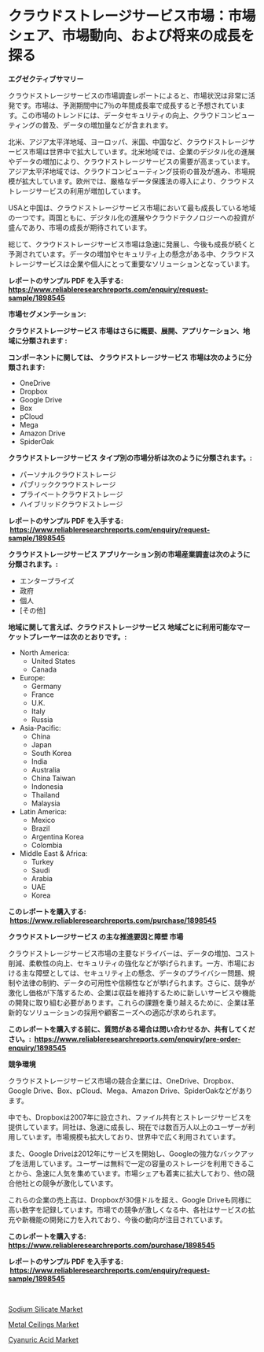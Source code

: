 <p><h1>クラウドストレージサービス市場：市場シェア、市場動向、および将来の成長を探る</h1></p><p><strong>エグゼクティブサマリー</strong></p>
<p><p>クラウドストレージサービスの市場調査レポートによると、市場状況は非常に活発です。市場は、予測期間中に7％の年間成長率で成長すると予想されています。この市場のトレンドには、データセキュリティの向上、クラウドコンピューティングの普及、データの増加量などが含まれます。</p><p>北米、アジア太平洋地域、ヨーロッパ、米国、中国など、クラウドストレージサービス市場は世界中で拡大しています。北米地域では、企業のデジタル化の進展やデータの増加により、クラウドストレージサービスの需要が高まっています。アジア太平洋地域では、クラウドコンピューティング技術の普及が進み、市場規模が拡大しています。欧州では、厳格なデータ保護法の導入により、クラウドストレージサービスの利用が増加しています。</p><p>USAと中国は、クラウドストレージサービス市場において最も成長している地域の一つです。両国ともに、デジタル化の進展やクラウドテクノロジーへの投資が盛んであり、市場の成長が期待されています。</p><p>総じて、クラウドストレージサービス市場は急速に発展し、今後も成長が続くと予測されています。データの増加やセキュリティ上の懸念がある中、クラウドストレージサービスは企業や個人にとって重要なソリューションとなっています。</p></p>
<p><strong>レポートのサンプル PDF を入手する: <a href="https://www.reliableresearchreports.com/enquiry/request-sample/1898545">https://www.reliableresearchreports.com/enquiry/request-sample/1898545</a></strong></p>
<p><strong>市場セグメンテーション:</strong></p>
<p><strong> クラウドストレージサービス 市場はさらに概要、展開、アプリケーション、地域に分類されます :</strong></p>
<p><strong>コンポーネントに関しては、 クラウドストレージサービス 市場は次のように分類されます: &nbsp;</strong></p>
<p><ul><li>OneDrive</li><li>Dropbox</li><li>Google Drive</li><li>Box</li><li>pCloud</li><li>Mega</li><li>Amazon Drive</li><li>SpiderOak</li></ul></p>
<p><strong> クラウドストレージサービス タイプ別の市場分析は次のように分類されます。:</strong></p>
<p><ul><li>パーソナルクラウドストレージ</li><li>パブリッククラウドストレージ</li><li>プライベートクラウドストレージ</li><li>ハイブリッドクラウドストレージ</li></ul></p>
<p><strong>レポートのサンプル PDF を入手する: &nbsp;<a href="https://www.reliableresearchreports.com/enquiry/request-sample/1898545">https://www.reliableresearchreports.com/enquiry/request-sample/1898545</a></strong></p>
<p><strong> クラウドストレージサービス アプリケーション別の市場産業調査は次のように分類されます。:</strong></p>
<p><ul><li>エンタープライズ</li><li>政府</li><li>個人</li><li>[その他]</li></ul></p>
<p><strong>地域に関して言えば、クラウドストレージサービス 地域ごとに利用可能なマーケットプレーヤーは次のとおりです。:</strong></p>
<p><ul>
    <li>
        North America:
        <ul>
            <li>United States</li>
            <li>Canada</li>
        </ul>
    </li>
    <li>
        Europe:
        <ul>
            <li>Germany</li>
            <li>France</li>
            <li>U.K.</li>
            <li>Italy</li>
            <li>Russia</li>
        </ul>
    </li>
    <li>
        Asia-Pacific:
        <ul>
            <li>China</li>
            <li>Japan</li>
            <li>South Korea</li>
            <li>India</li>
            <li>Australia</li>
            <li>China Taiwan</li>
            <li>Indonesia</li>
            <li>Thailand</li>
            <li>Malaysia</li>
        </ul>
    </li>
    <li>
        Latin America:
        <ul>
            <li>Mexico</li>
            <li>Brazil</li>
            <li>Argentina Korea</li>
            <li>Colombia</li>
        </ul>
    </li>
    <li>
        Middle East & Africa:
        <ul>
            <li>Turkey</li>
            <li>Saudi</li>
            <li>Arabia</li>
            <li>UAE</li>
            <li>Korea</li>
        </ul>
    </li>
    </ul></p>
<p><strong>このレポートを購入する: &nbsp;<a href="https://www.reliableresearchreports.com/purchase/1898545">https://www.reliableresearchreports.com/purchase/1898545</a></strong></p>
<p><strong>クラウドストレージサービス の主な推進要因と障壁 市場</strong></p>
<p><p>クラウドストレージサービス市場の主要なドライバーは、データの増加、コスト削減、柔軟性の向上、セキュリティの強化などが挙げられます。一方、市場における主な障壁としては、セキュリティ上の懸念、データのプライバシー問題、規制や法律の制約、データの可用性や信頼性などが挙げられます。さらに、競争が激化し価格が下落するため、企業は収益を維持するために新しいサービスや機能の開発に取り組む必要があります。これらの課題を乗り越えるために、企業は革新的なソリューションの採用や顧客ニーズへの適応が求められます。</p></p>
<p><strong>このレポートを購入する前に、質問がある場合は問い合わせるか、共有してください。:&nbsp; <a href="https://www.reliableresearchreports.com/enquiry/pre-order-enquiry/1898545">https://www.reliableresearchreports.com/enquiry/pre-order-enquiry/1898545</a></strong></p>
<p><strong>競争環境</strong></p>
<p><p>クラウドストレージサービス市場の競合企業には、OneDrive、Dropbox、Google Drive、Box、pCloud、Mega、Amazon Drive、SpiderOakなどがあります。</p><p>中でも、Dropboxは2007年に設立され、ファイル共有とストレージサービスを提供しています。同社は、急速に成長し、現在では数百万人以上のユーザーが利用しています。市場規模も拡大しており、世界中で広く利用されています。</p><p>また、Google Driveは2012年にサービスを開始し、Googleの強力なバックアップを活用しています。ユーザーは無料で一定の容量のストレージを利用できることから、急速に人気を集めています。市場シェアも着実に拡大しており、他の競合他社との競争が激化しています。</p><p>これらの企業の売上高は、Dropboxが30億ドルを超え、Google Driveも同様に高い数字を記録しています。市場での競争が激しくなる中、各社はサービスの拡充や新機能の開発に力を入れており、今後の動向が注目されています。</p></p>
<p><strong>このレポートを購入する: &nbsp; <a href="https://www.reliableresearchreports.com/purchase/1898545">https://www.reliableresearchreports.com/purchase/1898545</a></strong></p>
<p><strong>レポートのサンプル PDF を入手する: &nbsp;<a href="https://www.reliableresearchreports.com/enquiry/request-sample/1898545">https://www.reliableresearchreports.com/enquiry/request-sample/1898545</a></strong><strong></strong></p>
<p>&nbsp;</p>
<p><p><a href="https://github.com/wusalecollins540tpqoz/Market-Research-Report-List-1/blob/main/sodium-silicate-market.md">Sodium Silicate Market</a></p><p><a href="https://github.com/kathiaseamanalvaradovlprc2h/Market-Research-Report-List-1/blob/main/metal-ceilings-market.md">Metal Ceilings Market</a></p><p><a href="https://github.com/pjcfca/Market-Research-Report-List-1/blob/main/cyanuric-acid-market.md">Cyanuric Acid Market</a></p></p>